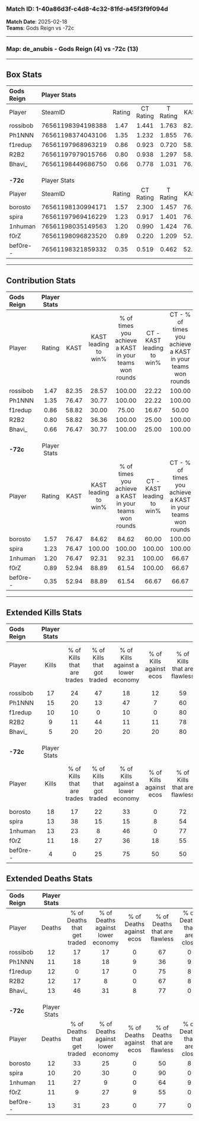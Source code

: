 ### Match ID: 1-40a86d3f-c4d8-4c32-81fd-a45f3f9f094d  
**Match Date**: 2025-02-18  
**Teams**: Gods Reign vs -72c  

---  

### **Map**: de_anubis - Gods Reign (4) vs -72c (13)  
---  

## Box Stats  

| **Gods Reign** | Player Stats      |        |           |          |       |       |       |         |        |      |     |
| :- | :- | :-: | :-: | :-: | :-: | :-: | :-: | :-: | :-: | :-: | :-: |
| Player         | SteamID           | Rating | CT Rating | T Rating | KAST  |  ADR  | Kills | Assists | Deaths | K/D  | HS% |
| rossibob       | 76561198394198388 |  1.47  |   1.441   |  1.763   | 82.35 | 95.2  |  17   |    3    |   12   | 1.42 | 58  |
| Ph1NNN         | 76561198374043106 |  1.35  |   1.232   |  1.855   | 76.47 | 91.1  |  15   |    4    |   11   | 1.36 | 46  |
| f1redup        | 76561197968963219 |  0.86  |   0.923   |  0.720   | 58.82 | 71.1  |  10   |    2    |   12   | 0.83 | 10  |
| R2B2           | 76561197979015766 |  0.80  |   0.938   |  1.297   | 58.82 | 68.6  |   9   |    2    |   12   | 0.75 | 66  |
| Bhavi_         | 76561198449686750 |  0.66  |   0.778   |  1.031   | 76.47 | 49.5  |   5   |    6    |   13   | 0.38 | 60  |
|                |                   |        |           |          |       |       |       |         |        |      |     |
|                |                   |        |           |          |       |       |       |         |        |      |     |
|                |                   |        |           |          |       |       |       |         |        |      |     |
| **-72c**       | Player Stats      |        |           |          |       |       |       |         |        |      |     |
| Player         | SteamID           | Rating | CT Rating | T Rating | KAST  |  ADR  | Kills | Assists | Deaths | K/D  | HS% |
| borosto        | 76561198130994171 |  1.57  |   2.300   |  1.457   | 76.47 | 121.6 |  18   |    4    |   12   | 1.50 | 55  |
| spira          | 76561197969416229 |  1.23  |   0.917   |  1.401   | 76.47 | 73.4  |  13   |    4    |   10   | 1.30 | 76  |
| 1nhuman        | 76561198035149563 |  1.20  |   0.990   |  1.424   | 76.47 | 77.8  |  13   |    3    |   11   | 1.18 | 53  |
| f0rZ           | 76561198096823520 |  0.89  |   0.220   |  1.209   | 52.94 | 66.6  |  11   |    2    |   11   | 1.00 | 72  |
| bef0re--       | 76561198321859332 |  0.35  |   0.519   |  0.462   | 52.94 | 28.0  |   4   |    3    |   13   | 0.31 | 50  |
---  

## Contribution Stats  

| **Gods Reign** | Player Stats |       |                      |                                                        |                           |                                                             |                          |                                                            |
| :- | :-: | :-: | :-: | :-: | :-: | :-: | :-: | :-: |
| Player         |    Rating    | KAST  | KAST leading to win% | % of times you achieve a KAST in your teams won rounds | CT - KAST leading to win% | CT - % of times you achieve a KAST in your teams won rounds | T - KAST leading to win% | T - % of times you achieve a KAST in your teams won rounds |
| rossibob       |     1.47     | 82.35 |        28.57         |                         100.00                         |           22.22           |                           100.00                            |          40.00           |                           100.00                           |
| Ph1NNN         |     1.35     | 76.47 |        30.77         |                         100.00                         |           22.22           |                           100.00                            |          50.00           |                           100.00                           |
| f1redup        |     0.86     | 58.82 |        30.00         |                         75.00                          |           16.67           |                            50.00                            |          50.00           |                           100.00                           |
| R2B2           |     0.80     | 58.82 |        36.36         |                         100.00                         |           25.00           |                           100.00                            |          66.67           |                           100.00                           |
| Bhavi_         |     0.66     | 76.47 |        30.77         |                         100.00                         |           25.00           |                           100.00                            |          40.00           |                           100.00                           |
|                |              |       |                      |                                                        |                           |                                                             |                          |                                                            |
|                |              |       |                      |                                                        |                           |                                                             |                          |                                                            |
|                |              |       |                      |                                                        |                           |                                                             |                          |                                                            |
| **-72c**       | Player Stats |       |                      |                                                        |                           |                                                             |                          |                                                            |
| Player         |    Rating    | KAST  | KAST leading to win% | % of times you achieve a KAST in your teams won rounds | CT - KAST leading to win% | CT - % of times you achieve a KAST in your teams won rounds | T - KAST leading to win% | T - % of times you achieve a KAST in your teams won rounds |
| borosto        |     1.57     | 76.47 |        84.62         |                         84.62                          |           60.00           |                           100.00                            |          100.00          |                           80.00                            |
| spira          |     1.23     | 76.47 |        100.00        |                         100.00                         |          100.00           |                           100.00                            |          100.00          |                           100.00                           |
| 1nhuman        |     1.20     | 76.47 |        92.31         |                         92.31                          |          100.00           |                            66.67                            |          90.91           |                           100.00                           |
| f0rZ           |     0.89     | 52.94 |        88.89         |                         61.54                          |          100.00           |                            66.67                            |          85.71           |                           60.00                            |
| bef0re--       |     0.35     | 52.94 |        88.89         |                         61.54                          |           66.67           |                            66.67                            |          100.00          |                           60.00                            |
---  

## Extended Kills Stats  

| **Gods Reign** | Player Stats |                            |                            |                                    |                         |                              |                                 |                                       |                    |           |
| :- | :-: | :-: | :-: | :-: | :-: | :-: | :-: | :-: | :-: | :-: |
| Player         |    Kills     | % of Kills that are trades | % of Kills that got traded | % of Kills against a lower economy | % of Kills against ecos | % of Kills that are flawless | % of Kills that are close duels | % of Kills that are assisted by flash | Pistol Round Kills | AWP Kills |
| rossibob       |      17      |             24             |             47             |                 18                 |           12            |              59              |                6                |                   6                   |         2          |     0     |
| Ph1NNN         |      15      |             20             |             13             |                 47                 |            7            |              60              |                0                |                   0                   |         2          |     0     |
| f1redup        |      10      |             10             |             0              |                 10                 |            0            |              80              |                0                |                   0                   |         1          |     7     |
| R2B2           |      9       |             11             |             44             |                 11                 |           11            |              78              |                0                |                   0                   |         3          |     0     |
| Bhavi_         |      5       |             20             |             20             |                 20                 |           20            |              80              |               20                |                   0                   |         0          |     0     |
|                |              |                            |                            |                                    |                         |                              |                                 |                                       |                    |           |
|                |              |                            |                            |                                    |                         |                              |                                 |                                       |                    |           |
|                |              |                            |                            |                                    |                         |                              |                                 |                                       |                    |           |
| **-72c**       | Player Stats |                            |                            |                                    |                         |                              |                                 |                                       |                    |           |
| Player         |    Kills     | % of Kills that are trades | % of Kills that got traded | % of Kills against a lower economy | % of Kills against ecos | % of Kills that are flawless | % of Kills that are close duels | % of Kills that are assisted by flash | Pistol Round Kills | AWP Kills |
| borosto        |      18      |             17             |             22             |                 33                 |            0            |              72              |                6                |                   0                   |         2          |     0     |
| spira          |      13      |             38             |             15             |                 15                 |            8            |              54              |                8                |                   0                   |         0          |     0     |
| 1nhuman        |      13      |             23             |             8              |                 46                 |            0            |              77              |                0                |                   8                   |         1          |     0     |
| f0rZ           |      11      |             18             |             27             |                 36                 |           18            |              55              |                0                |                   0                   |         3          |     2     |
| bef0re--       |      4       |             0              |             25             |                 75                 |           50            |              50              |               25                |                   0                   |         0          |     0     |
## Extended Deaths Stats  

| **Gods Reign** | Player Stats |                             |                                   |                          |                               |                            |                           |               |
| :- | :-: | :-: | :-: | :-: | :-: | :-: | :-: | :-: |
| Player         |    Deaths    | % of Deaths that get traded | % of Deaths against lower economy | % of Deaths against ecos | % of Deaths that are flawless | % of Deaths that are close | % of Deaths while blinded | Deaths to AWP |
| rossibob       |      12      |             17              |                17                 |            0             |              67               |             0              |             0             |       0       |
| Ph1NNN         |      11      |             18              |                18                 |            9             |              36               |             9              |             0             |       0       |
| f1redup        |      12      |              0              |                17                 |            0             |              75               |             8              |             0             |       2       |
| R2B2           |      12      |             17              |                 8                 |            0             |              67               |             8              |             0             |       0       |
| Bhavi_         |      13      |             46              |                31                 |            8             |              77               |             0              |             8             |       0       |
|                |              |                             |                                   |                          |                               |                            |                           |               |
|                |              |                             |                                   |                          |                               |                            |                           |               |
|                |              |                             |                                   |                          |                               |                            |                           |               |
| **-72c**       | Player Stats |                             |                                   |                          |                               |                            |                           |               |
| Player         |    Deaths    | % of Deaths that get traded | % of Deaths against lower economy | % of Deaths against ecos | % of Deaths that are flawless | % of Deaths that are close | % of Deaths while blinded | Deaths to AWP |
| borosto        |      12      |             33              |                25                 |            0             |              50               |             8              |             8             |       0       |
| spira          |      10      |             20              |                30                 |            0             |              90               |             0              |             0             |       1       |
| 1nhuman        |      11      |             27              |                 9                 |            0             |              64               |             9              |             0             |       1       |
| f0rZ           |      11      |              9              |                27                 |            9             |              55               |             0              |             0             |       2       |
| bef0re--       |      13      |             31              |                23                 |            0             |              77               |             0              |             0             |       3       |
